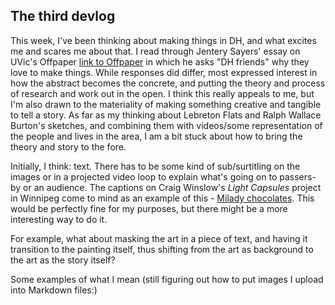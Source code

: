 ## The third devlog

This week, I've been thinking about making things in DH, and what excites me and scares me about that. I read through Jentery Sayers' essay on UVic's Offpaper [link to Offpaper](http://web.uvic.ca/~jentery/offpaper/) in which he asks "DH friends" why they love to make things. While responses did differ, most expressed interest in how the abstract becomes the concrete, and putting the theory and process of research and work out in the open. I think this really appeals to me, but I'm also drawn to the materiality of making something creative and tangible to tell a story. As far as my thinking about Lebreton Flats and Ralph Wallace Burton's sketches, and combining them with videos/some representation of the people and lives in the area, I am a bit stuck about how to bring the theory and story to the fore. 

Initially, I think: text. There has to be some kind of sub/surtitling on the images or in a projected video loop to explain what's going on to passers-by or an audience. The captions on Craig Winslow's *Light Capsules* project in Winnipeg come to mind as an example of this - [Milady chocolates](https://vimeo.com/228257568). This would be perfectly fine for my purposes, but there might be a more interesting way to do it. 

For example, what about masking the art in a piece of text, and having it transition to the painting itself, thus shifting from the art as background to the art as the story itself? 

Some examples of what I mean (still figuring out how to put images I upload into Markdown files:)



